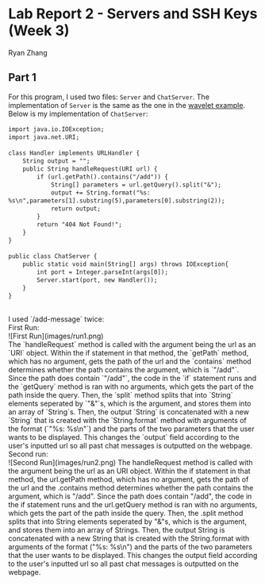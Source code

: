 Lab Report 2 - Servers and SSH Keys (Week 3)
========
Ryan Zhang 

Part 1
--------
For this program, I used two files: `Server` and `ChatServer`. The implementation of `Server` is the same as the one in the [wavelet example](https://github.com/ucsd-cse15l-f23/wavelet). <br>Below is my implementation of `ChatServer`:
```
import java.io.IOException;
import java.net.URI;

class Handler implements URLHandler {
    String output = "";
    public String handleRequest(URI url) {
        if (url.getPath().contains("/add")) {
            String[] parameters = url.getQuery().split("&");
            output += String.format("%s: %s\n",parameters[1].substring(5),parameters[0].substring(2));
            return output;
        }
        return "404 Not Found!";
    }
}

public class ChatServer {
    public static void main(String[] args) throws IOException{
        int port = Integer.parseInt(args[0]);
        Server.start(port, new Handler());
    }
}
```
<br>
I used `/add-message` twice:<br>
First Run:<br>
![First Run](images/run1.png)<br>
The `handleRequest` method is called with the argument being the url as an `URI` object. Within the if statement in that method, the `getPath` method, which has no argument, gets the path of the url and the `contains` method determines whether the path contains the argument, which is `"/add"`. Since the path does contain `"/add"`, the code in the `if` statement runs and the `getQuery` method is ran with no arguments, which gets the part of the path inside the query. Then, the `split` method splits that into `String` elements seperated by `"&"`s, which is the argument, and stores them into an array of `String`s. Then, the output `String` is concatenated with a new `String` that is created with the `String.format` method with arguments of the format (`"%s: %s\n"`) and the parts of the two parameters that the user wants to be displayed. This changes the `output` field according to the user's inputted url so all past chat messages is outputted on the webpage.

<br>
Second run:<br>
![Second Run](images/run2.png)
The handleRequest method is called with the argument being the url as an URI object. Within the if statement in that method, the url.getPath method, which has no argument, gets the path of the url and the .contains method determines whether the path contains the argument, which is "/add". Since the path does contain "/add", the code in the if statement runs and the url.getQuery method is ran with no arguments, which gets the part of the path inside the query. Then, the .split method splits that into String elements seperated by "&"s, which is the argument, and stores them into an array of Strings. Then, the output String is concatenated with a new String that is created with the String.format with arguments of the format ("%s: %s\n") and the parts of the two parameters that the user wants to be displayed. This changes the output field according to the user's inputted url so all past chat messages is outputted on the webpage.

